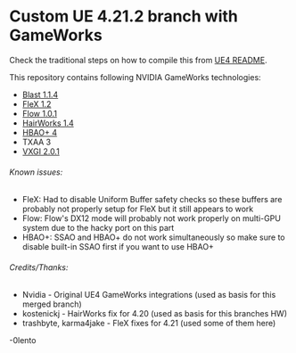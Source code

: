 Custom UE 4.21.2 branch with GameWorks
==========================

Check the traditional steps on how to compile this from [UE4 README](README_UE4.md).

This repository contains following NVIDIA GameWorks technologies:

* [Blast 1.1.4](README_Blast.md)
* [FleX 1.2](README_FleX.md)
* [Flow 1.0.1](README_Flow.md)
* [HairWorks 1.4](README_HairWorks.md)
* [HBAO+ 4](README_VXGI2_HBAOPlus.md)
* TXAA 3
* [VXGI 2.0.1](README_VXGI2_HBAOPlus.md)

###### Known issues:

* FleX: Had to disable Uniform Buffer safety checks so these buffers are probably not properly setup for FleX but it still appears to work
* Flow: Flow's DX12 mode will probably not work properly on multi-GPU system due to the hacky port on this part
* HBAO+: SSAO and HBAO+ do not work simultaneously so make sure to disable built-in SSAO first if you want to use HBAO+

###### Credits/Thanks: 

* Nvidia - Original UE4 GameWorks integrations (used as basis for this merged branch)
* kostenickj - HairWorks fix for 4.20 (used as basis for this branches HW)
* trashbyte, karma4jake - FleX fixes for 4.21 (used some of them here)

-0lento